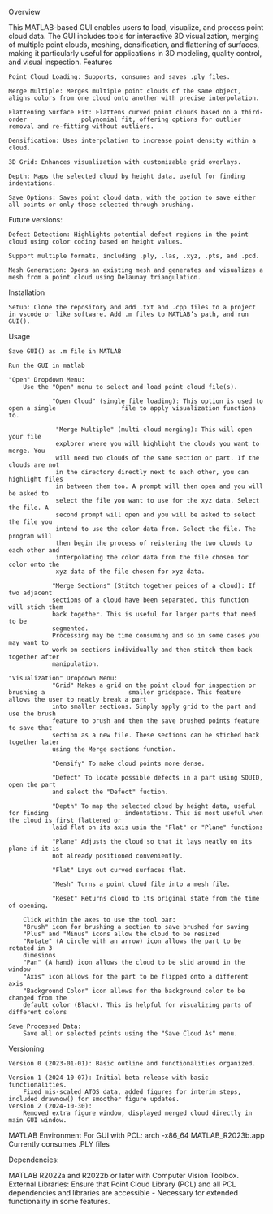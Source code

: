 Overview

This MATLAB-based GUI enables users to load, visualize, and process point cloud data. The GUI includes tools for interactive 3D visualization, merging of multiple point clouds, meshing, densification, and flattening of surfaces, making it particularly useful for applications in 3D modeling, quality control, and visual inspection.
Features

    Point Cloud Loading: Supports, consumes and saves .ply files. 
    
    Merge Multiple: Merges multiple point clouds of the same object, aligns colors from one cloud onto another with precise interpolation. 
    
    Flattening Surface Fit: Flattens curved point clouds based on a third-order               polynomial fit, offering options for outlier removal and re-fitting without outliers.
    
    Densification: Uses interpolation to increase point density within a cloud.
    
    3D Grid: Enhances visualization with customizable grid overlays.
    
    Depth: Maps the selected cloud by height data, useful for finding indentations. 
    
    Save Options: Saves point cloud data, with the option to save either all points or only those selected through brushing.

Future versions:

    Defect Detection: Highlights potential defect regions in the point cloud using color coding based on height values.

    Support multiple formats, including .ply, .las, .xyz, .pts, and .pcd. 

    Mesh Generation: Opens an existing mesh and generates and visualizes a mesh from a point cloud using Delaunay triangulation.
    
Installation
 
    Setup: Clone the repository and add .txt and .cpp files to a project in vscode or like software. Add .m files to MATLAB’s path, and run GUI(). 

Usage

    Save GUI() as .m file in MATLAB
    
    Run the GUI in matlab

    "Open" Dropdown Menu:
        Use the "Open" menu to select and load point cloud file(s).
                
                "Open Cloud" (single file loading): This option is used to open a single                  file to apply visualization functions to. 
                
                 "Merge Multiple" (multi-cloud merging): This will open your file 
                 explorer where you will highlight the clouds you want to merge. You 
                 will need two clouds of the same section or part. If the clouds are not 
                 in the directory directly next to each other, you can highlight files 
                 in between them too. A prompt will then open and you will be asked to 
                 select the file you want to use for the xyz data. Select the file. A 
                 second prompt will open and you will be asked to select the file you
                 intend to use the color data from. Select the file. The program will 
                 then begin the process of reistering the two clouds to each other and 
                 interpolating the color data from the file chosen for color onto the 
                 xyz data of the file chosen for xyz data. 
                
                "Merge Sections" (Stitch together peices of a cloud): If two adjacent 
                sections of a cloud have been separated, this function will stich them 
                back together. This is useful for larger parts that need to be 
                segmented. 
                Processing may be time consuming and so in some cases you may want to     
                work on sections individually and then stitch them back together after 
                manipulation. 
    
    "Visualization" Dropdown Menu: 
                "Grid" Makes a grid on the point cloud for inspection or brushing a                       smaller gridspace. This feature allows the user to neatly break a part 
                into smaller sections. Simply apply grid to the part and use the brush 
                feature to brush and then the save brushed points feature to save that 
                section as a new file. These sections can be stiched back together later 
                using the Merge sections function. 
                
                "Densify" To make cloud points more dense. 
                
                "Defect" To locate possible defects in a part using SQUID, open the part 
                and select the "Defect" fuction.
                
                "Depth" To map the selected cloud by height data, useful for finding                     indentations. This is most useful when the cloud is first flattened or 
                laid flat on its axis usin the "Flat" or "Plane" functions

                "Plane" Adjusts the cloud so that it lays neatly on its plane if it is 
                not already positioned conveniently.

                "Flat" Lays out curved surfaces flat. 

                "Mesh" Turns a point cloud file into a mesh file. 

                "Reset" Returns cloud to its original state from the time of opening. 
                
        Click within the axes to use the tool bar: 
        "Brush" icon for brushing a section to save brushed for saving 
        "Plus" and "Minus" icons allow the cloud to be resized
        "Rotate" (A circle with an arrow) icon allows the part to be rotated in 3 
        dimesions
        "Pan" (A hand) icon allows the cloud to be slid around in the window
        "Axis" icon allows for the part to be flipped onto a different axis
        "Background Color" icon allows for the background color to be changed from the 
        default color (Black). This is helpful for visualizing parts of different colors
   
    Save Processed Data:
        Save all or selected points using the "Save Cloud As" menu.

Versioning

    Version 0 (2023-01-01): Basic outline and functionalities organized.

    Version 1 (2024-10-07): Initial beta release with basic functionalities.
        Fixed mis-scaled ATOS data, added figures for interim steps, included drawnow() for smoother figure updates.
    Version 2 (2024-10-30):
        Removed extra figure window, displayed merged cloud directly in main GUI window.

MATLAB Environment For GUI with PCL:
     arch -x86_64 
     MATLAB_R2023b.app
     Currently consumes .PLY files 

Dependencies:

MATLAB R2022a and R2022b or later with Computer Vision Toolbox.
External Libraries: Ensure that Point Cloud Library (PCL) and all PCL dependencies and libraries are accessible - Necessary for extended functionality in some features.
